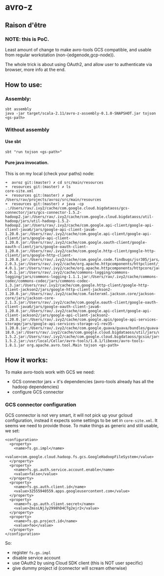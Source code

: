 # avro-z

## Raison d'être

### NOTE: this is PoC.

Least amount of change to make avro-tools GCS compatible, and usable from
regular workstation (non-{edgenode,gcp-node}).

The whole trick is about using OAuth2, and allow user to authenticate via browser,
more info at the end.

## How to use:

### Assembly:

```
sbt assembly
java -jar target/scala-2.11/avro-z-assembly-0.1.0-SNAPSHOT.jar tojson <gs-path>
```

### Without assembly

#### Use sbt

```
sbt "run tojson <gs-path>"
```

#### Pure java invocation.

This is on my local (check your paths) node:
```
➜  avroz git:(master) ✗ cd src/main/resources
➜  resources git:(master) ✗ ls
core-site.xml
➜  resources git:(master) ✗ pwd
/Users/rav/projects/avroz/src/main/resources
➜  resources git:(master) ✗ java -cp .:/Users/rav/.ivy2/cache/com.google.cloud.bigdataoss/gcs-connector/jars/gcs-connector-1.5.2-hadoop2.jar:/Users/rav/.ivy2/cache/com.google.cloud.bigdataoss/util-hadoop/jars/util-hadoop-1.5.2-hadoop2.jar:/Users/rav/.ivy2/cache/com.google.api-client/google-api-client-java6/jars/google-api-client-java6-1.20.0.jar:/Users/rav/.ivy2/cache/com.google.api-client/google-api-client/jars/google-api-client-1.20.0.jar:/Users/rav/.ivy2/cache/com.google.oauth-client/google-oauth-client/jars/google-oauth-client-1.20.0.jar:/Users/rav/.ivy2/cache/com.google.http-client/google-http-client/jars/google-http-client-1.20.0.jar:/Users/rav/.ivy2/cache/com.google.code.findbugs/jsr305/jars/jsr305-2.0.3.jar:/Users/rav/.ivy2/cache/org.apache.httpcomponents/httpclient/jars/httpclient-4.0.1.jar:/Users/rav/.ivy2/cache/org.apache.httpcomponents/httpcore/jars/httpcore-4.0.1.jar:/Users/rav/.ivy2/cache/commons-logging/commons-logging/jars/commons-logging-1.1.1.jar:/Users/rav/.ivy2/cache/commons-codec/commons-codec/jars/commons-codec-1.3.jar:/Users/rav/.ivy2/cache/com.google.http-client/google-http-client-jackson2/jars/google-http-client-jackson2-1.20.0.jar:/Users/rav/.ivy2/cache/com.fasterxml.jackson.core/jackson-core/jars/jackson-core-2.1.3.jar:/Users/rav/.ivy2/cache/com.google.oauth-client/google-oauth-client-java6/jars/google-oauth-client-java6-1.20.0.jar:/Users/rav/.ivy2/cache/com.google.api-client/google-api-client-jackson2/jars/google-api-client-jackson2-1.20.0.jar:/Users/rav/.ivy2/cache/com.google.apis/google-api-services-storage/jars/google-api-services-storage-v1-rev35-1.20.0.jar:/Users/rav/.ivy2/cache/com.google.guava/guava/bundles/guava-18.0.jar:/Users/rav/.ivy2/cache/com.google.cloud.bigdataoss/util/jars/util-1.5.2.jar:/Users/rav/.ivy2/cache/com.google.cloud.bigdataoss/gcsio/jars/gcsio-1.5.2.jar:/usr/local/Cellar/avro-tools/1.8.1/libexec/avro-tools-1.8.1.jar org.apache.avro.tool.Main tojson <gs-path>
```

## How it works:

To make avro-tools work with GCS we need:
 * GCS connector jars + it's dependencies (avro-tools already has all the hadoop dependencies)
 * configure GCS connector

### GCS connector configuration

GCS connector is not very smart, it will not pick up your gcloud configuration, instead it expects some settings
to be set in `core-site.xml`. It seems we need to provide those. To make things as generic and still usable, we
set:

```
<configuration>
  <property>
    <name>fs.gs.impl</name>
    <value>com.google.cloud.hadoop.fs.gcs.GoogleHadoopFileSystem</value>
  </property>
  <property>
    <name>fs.gs.auth.service.account.enable</name>
    <value>false</value>
  </property>
  <property>
    <name>fs.gs.auth.client.id</name>
    <value>32555940559.apps.googleusercontent.com</value>
  </property>
  <property>
    <name>fs.gs.auth.client.secret</name>
    <value>ZmssLNjJy2998hD4CTg2ejr2</value>
  </property>
  <property>
    <name>fs.gs.project.id</name>
    <value>foo</value>
  </property>
</configuration>
```

So:
 * register `fs.gs.impl`
 * disable service account
 * use OAuth2 by using Cloud SDK client (this is NOT user specific)
 * give dummy project id (connector will scream otherwise)
